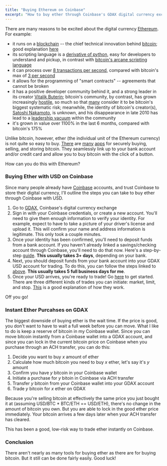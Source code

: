 ```yaml
---
title: "Buying Ethereum on Coinbase"
excerpt: "How to buy ether through Coinbase's GDAX digital currency exchange."
---
```


There are many reasons to be excited about the digital currency
[Ethereum](https://www.ethereum.org/). For example:

 * it runs on a
    [blockchain](https://en.wikipedia.org/wiki/Blockchain_(database)) -- the chief
    technical innovation behind
[bitcoin](https://en.wikipedia.org/wiki/Bitcoin); good explanation
[here](https://blog.ethereum.org/2014/07/11/toward-a-12-second-block-time/)
  * its scripting language is a [derivative of
    python](https://github.com/ethereum/wiki/wiki/Serpent), easy for
developers to understand and pickup, in contrast with
    [bitcoin's arcane scripting language](https://en.bitcoin.it/wiki/Script#Constants)
  * it can process over [8 transactions per
    second](https://www.reddit.com/r/ethereum/comments/48ajyf/to_how_manny_transactions_can_etherum_scale_at/d0ik8xj), compared with bitcoin's max
    of [3 per
    second](https://medium.com/@octskyward/the-resolution-of-the-bitcoin-experiment-dabb30201f7#.tpc1bldke)
  * it allows for the programming of "smart contracts" -- agreements that cannot
    be broken
  * it has a positive developer community behind it, and a strong leader in
    its creator [Vitalik Buterin](https://github.com/vbuterin);
    bitcoin's community, by contrast, has grown increasingly
    [hostile](https://github.com/bitcoin-dot-org/bitcoin.org/pull/1178),
    so much so that
[many](http://www.coindesk.com/coinbase-brian-armstrong-risk-developers/) consider it to be bitcoin's biggest systematic risk; meanwhile, the identity of bitcoin's creator(s), [Satoshi Nakamoto](https://en.bitcoin.it/wiki/Satoshi_Nakamoto), is unknown, and his disappearance in late 2010 has lead to a [leadership vacuum](https://medium.com/@octskyward/the-resolution-of-the-bitcoin-experiment-dabb30201f7#.vbntenstd) within the community
  * it's grown in value over 1100% in the last 6 months, compared with bitcoin's
    175%

Unlike bitcoin, however, ether (the individual unit of the Ethereum currency)
is not quite so easy to buy.
[There](https://www.circle.com/en) are [many](https://www.coinbase.com/)
[apps](https://paxful.com/)
for securely buying, selling, and storing bitcoin. They seamlessly link up to
your bank account and/or credit card and allow you to buy bitcoin with the
click of a button.

How can you do this with Ethereum?

### Buying Ether with USD on Coinbase
Since many people already have [Coinbase](https://www.coinbase.com/) accounts,
and trust Coinbase to store their digital currency, I'll outline the steps you
can take to buy ether through Coinbase with USD.

1. Go to [GDAX](https://www.gdax.com/), Coinbase's digital currency exchange
2. Sign in with your Coinbase credentials, or create a new account. You'll need
   to give them enough information to verify your identity. For example, expect
   to have to take a picture of your driver's license and upload it. This will
   confirm your name and address information is legitimate. This only took a
   couple minutes.
3. Once your identity has been confirmed, you'll need to deposit funds from a
   bank account. If you haven't already linked a savings/checking account
   through Coinbase, you'll need to do that now. Here's a step-by-step
   [guide](https://support.gdax.com/customer/en/portal/articles/2430145-depositing-and-withdrawing-usd).
   __This usually takes 3+ days__, depending on your bank.
4. Next, you should deposit funds from your bank account into your GDAX USD
   account for trading. To do this, you can follow the steps linked to
[above](https://support.gdax.com/customer/en/portal/articles/2430145-depositing-and-withdrawing-usd).
   __This usually takes 5 full business days for me__.
5. Once your USD arrives, you're ready to trade! Go
   [here](https://www.gdax.com/trade/ETH-USD) to get started. There are three
different kinds of trades you can initiate: market, limit, and stop.
[This](https://support.gdax.com/customer/en/portal/articles/2426596-entering-market-limit-and-stop-orders)
is a good explanation of how they work.

Off you go!

### Instant Ether Purcahses on GDAX

The biggest downside of buying ether is the wait time. If
the price is good, you don't want to have to wait a full week before
you can move. What I like to do is keep a reserve of bitcoin in my Coinbase
wallet. Since you can move bitcoin instantly from a Coinbase wallet into a GDAX
account, and since you can lock in the current bitcoin price on Coinbase when
you purchase through an ACH transfer, you can do this:

1. Decide you want to buy _x_ amount of ether
2. Calculate how much bitcoin you need to buy _x_ ether, let's say it's _y_ amount
3. Confirm you have _y_ bitcoin in your Coinbase wallet
4. Initiate a purchase for _y_ bitoin in Coinbase via ACH transfer
5. Transfer _y_ bitcoin from your Coinbase wallet into your GDAX account
6. Trade _y_ bitcoin for _x_ ether on GDAX

Because you're selling bitcoin at effectively the same price
you just bought it at (assuming USD/BTC * BTC/ETH == USD/ETH),
there's no change in the amount of bitcoin you own.
But you are able to lock in the good ether price immediately.
Your bitcoin
arrives a few days later when your ACH transfer has cleared.

This has been a good, low-risk way to trade ether instantly on Coinbase.

### Conclusion

There aren't nearly as many tools for buying ether as there are for buying
bitcoin. But it still can be done fairly easily. Good luck!
